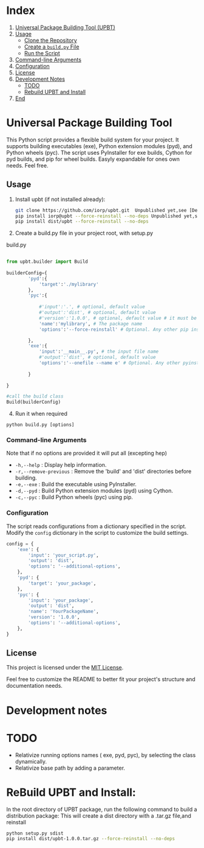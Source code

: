 # Index

1. [Universal Package Building Tool (UPBT)](#universal-package-building-tool-upbt)
2. [Usage](#usage)
   - [Clone the Repository](#1-clone-the-repository)
   - [Create a `build.py` File](#2-create-a-buildpy-file)
   - [Run the Script](#4-run-it-when-required)
3. [Command-line Arguments](#command-line-arguments)
4. [Configuration](#configuration)
5. [License](#license)
6. [Development Notes](#development-notes)
   - [TODO](#todo)
   - [Rebuild UPBT and Install](#rebuild-upbt-and-install)
7. [End](#end)

# Universal Package Building Tool  

This Python script provides a flexible build system for your project. It supports building executables (exe), Python extension modules (pyd), and Python wheels (pyc). The script uses PyInstaller for exe builds, Cython for pyd builds, and pip for wheel builds.
Easyly expandable for ones own needs. Feel free.

## Usage

1. Install upbt (if not installed already):
   ```bash
   git clone https://github.com/iorp/upbt.git  Unpublished yet,see [Development Notes](#development-notes).
   pip install iorp@upbt --force-reinstall --no-deps Unpublished yet,see [Development Notes](#development-notes).
   pip install dist/upbt --force-reinstall --no-deps
   ```
  
3. Create a build.py file in your project root, with setup.py

build.py
```python
     
from upbt.builder import Build
 
builderConfig={  
        'pyd':{
            'target':'./mylibrary'
        },
        'pyc':{
           
            #'input':'.', # optional, default value
            #'output':'dist', # optional, default value
            #'version':'1.0.0', # optional, default value # it must be the same as setup.py
            'name':'mylibrary', # The package name
            'options':'--force-reinstall' # Optional. Any other pip install options 

        },
        'exe':{
            'input':'__main__.py', # the input file name 
            #'output':'dist', # optional, default value
            'options':'--onefile --name e' # Optional. Any other pyinstaller options the output file name goes here
            
        }
 
}

#call the build class
Build(builderConfig) 

```
4. Run it when required 
```shell
python build.py [options]
```

### Command-line Arguments

Note that if no options are provided it will put all (excepting hep)

- `-h,--help` : Display help information.
- `-r,--remove-previous` : Remove the 'build' and 'dist' directories before building.
- `-e,--exe` : Build the executable using PyInstaller.
- `-d,--pyd` : Build Python extension modules (pyd) using Cython.
- `-c,--pyc` : Build Python wheels (pyc) using pip.

### Configuration

The script reads configurations from a dictionary specified in the script. Modify the `config` dictionary in the script to customize the build settings.

```python
config = {
    'exe': {
        'input': 'your_script.py',
        'output': 'dist',
        'options': '--additional-options',
    },
    'pyd': {
        'target': 'your_package',
    },
    'pyc': {
        'input': 'your_package',
        'output': 'dist',
        'name': 'YourPackageName',
        'version': '1.0.0',
        'options': '--additional-options',
    },
} 

```


## License

This project is licensed under the [MIT License](LICENSE).
 

Feel free to customize the README to better fit your project's structure and documentation needs.


 

# Development notes

# TODO 
- Relativize running options names ( exe, pyd, pyc), by selecting the class dynamically.
- Relativize base path by adding a parameter. 


# ReBuild UPBT and Install:

In the root directory of UPBT package, run the following command to build a distribution package:
This will create a dist directory with a .tar.gz file,and reinstall

```bash 
python setup.py sdist  
pip install dist/upbt-1.0.0.tar.gz --force-reinstall --no-deps

```
 
